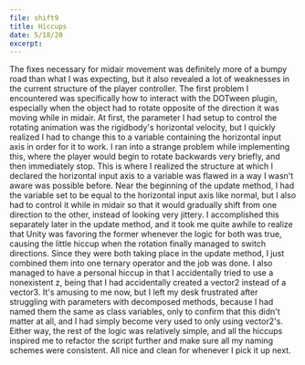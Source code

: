 ```yaml
---
file: shift9
title: Hiccups
date: 5/18/20
excerpt: 
---
```

The fixes necessary for midair movement was definitely more of a bumpy road than what I was expecting, but it also revealed a lot of weaknesses in the current structure of the player controller. The first problem I encountered was specifically how to interact with the DOTween plugin, especially when the object had to rotate opposite of the direction it was moving while in midair. At first, the parameter I had setup to control the rotating animation was the rigidbody's horizontal velocity, but I quickly realized I had to change this to a variable containing the horizontal input axis in order for it to work. I ran into a strange problem while implementing this, where the player would begin to rotate backwards very briefly, and then immediately stop. This is where I realized the structure at which I declared the horizontal input axis to a variable was flawed in a way I wasn't aware was possible before. Near the beginning of the update method, I had the variable set to be equal to the horizontal input axis like normal, but I also had to control it while in midair so that it would gradually shift from one direction to the other, instead of looking very jittery. I accomplished this separately later in the update method, and it took me quite awhile to realize that Unity was favoring the former whenever the logic for both was true, causing the little hiccup when the rotation finally managed to switch directions. Since they were both taking place in the update method, I just combined them into one ternary operator and the job was done. I also managed to have a personal hiccup in that I accidentally tried to use a nonexistent z, being that I had accidentally created a vector2 instead of a vector3. It's amusing to me now, but I left my desk frustrated after struggling with parameters with decomposed methods, because I had named them the same as class variables, only to confirm that this didn't matter at all, and I had simply become very used to only using vector2's. Either way, the rest of the logic was relatively simple, and all the hiccups inspired me to refactor the script further and make sure all my naming schemes were consistent. All nice and clean for whenever I pick it up next.